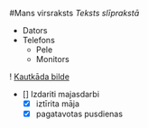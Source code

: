 #Mans virsraksts
*Teksts slīprakstā*

* Dators
* Telefons
	* Pele
	* Monitors
	
! [Kautkāda bilde](https://i.kym-cdn.com/photos/images/original/000/744/400/8d2.jpg)

- [] Izdariti majasdarbi
	- [x] iztīrita māja
	- [x] pagatavotas pusdienas